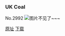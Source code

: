 ### UK Coal
No.2992
![图片不见了~~~](https://imgs.xkcd.com/comics/uk_coal.png)

[原址](https://xkcd.com//2992) [下载](https://imgs.xkcd.com/comics/uk_coal.png)

